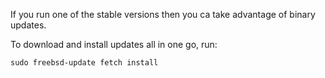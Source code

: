 If you run one of the stable versions then you ca take advantage of binary updates.

To download and install updates all in one go, run:
```
sudo freebsd-update fetch install
```
